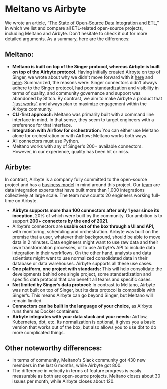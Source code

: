 # Meltano vs Airbyte

We wrote an article, “[The State of Open-Source Data Integration and ETL](https://airbyte.com/articles/data-engineering-thoughts/the-state-of-open-source-data-integration-and-etl/),” in which we list and compare all ETL-related open-source projects, including Meltano and Airbyte. Don’t hesitate to check it out for more detailed arguments. As a summary, here are the differences:

## **Meltano:**

* **Meltano is built on top of the Singer protocol, whereas Airbyte is built on top of the Airbyte protocol**. Having initially created Airbyte on top of Singer, we wrote about why we didn't move forward with it [here](https://airbyte.com/blog/why-you-should-not-build-your-data-pipeline-on-top-of-singer) and [here](https://airbyte.com/blog/airbyte-vs-singer-why-airbyte-is-not-built-on-top-of-singer). Summarized, the reasons were: Singer connectors didn't always adhere to the Singer protocol, had poor standardization and visibility in terms of quality, and community governance and support was abandoned by Stitch. By contrast, we aim to make Airbyte a product that ["just works"](https://airbyte.com/blog/our-truth-for-2021-airbyte-just-works) and always plan to maximize engagement within the Airbyte community. 
* **CLI-first approach:** Meltano was primarily built with a command line interface in mind. In that sense, they seem to target engineers with a preference for that interface.
* **Integration with Airflow for orchestration:** You can either use Meltano alone for orchestration or with Airflow; Meltano works both ways.  
* All connectors must use Python.  
* Meltano works with any of Singer's 200+ available connectors. However, in our experience, quality has been hit or miss. 

## **Airbyte:**

In contrast, Airbyte is a company fully committed to the open-source project and has a [business model](https://handbook.airbyte.io/strategy/business-model) in mind around this project. Our [team](https://airbyte.com/about-us) are data integration experts that have built more than 1,000 integrations collectively at large scale. The team now counts 20 engineers working full-time on Airbyte.

* **Airbyte supports more than 100 connectors after only 1 year since its inception**, 20% of which were built by the community. Our ambition is to support **200+ connectors by the end of 2021.** 
* Airbyte’s connectors are **usable out of the box through a UI and API,** with monitoring, scheduling and orchestration. Airbyte was built on the premise that a user, whatever their background, should be able to move data in 2 minutes. Data engineers might want to use raw data and their own transformation processes, or to use Airbyte’s API to include data integration in their workflows. On the other hand, analysts and data scientists might want to use normalized consolidated data in their database or data warehouses. Airbyte supports all these use cases.  
* **One platform, one project with standards:** This will help consolidate the developments behind one single project, some standardization and specific data protocol that can benefit all teams and specific cases. 
* **Not limited by Singer’s data protocol:** In contrast to Meltano, Airbyte was not built on top of Singer, but its data protocol is compatible with Singer’s. This means Airbyte can go beyond Singer, but Meltano will remain limited. 
* **Connectors can be built in the language of your choice,** as Airbyte runs them as Docker containers.
* **Airbyte integrates with your data stack and your needs:** Airflow, Kubernetes, dbt, etc. Its normalization is optional, it gives you a basic version that works out of the box, but also allows you to use dbt to do more complicated things.

## **Other noteworthy differences:**

* In terms of community, Meltano's Slack community got 430 new members in the last 6 months, while Airbyte got 800. 
* The difference in velocity in terms of feature progress is easily measurable as both are open-source projects. Meltano closes about 30 issues per month, while Airbyte closes about 120. 

